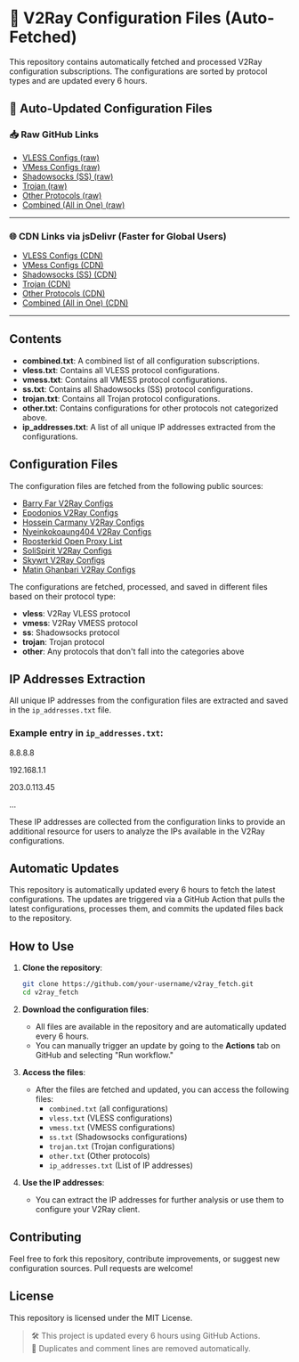 # 🔗 V2Ray Configuration Files (Auto-Fetched)

This repository contains automatically fetched and processed V2Ray configuration subscriptions. The configurations are sorted by protocol types and are updated every 6 hours.

## 🚀 Auto-Updated Configuration Files

### 📥 Raw GitHub Links

- [VLESS Configs (raw)](https://raw.githubusercontent.com/azatabd/v2ray_fetch/main/vless.txt)
- [VMess Configs (raw)](https://raw.githubusercontent.com/azatabd/v2ray_fetch/main/vmess.txt)
- [Shadowsocks (SS) (raw)](https://raw.githubusercontent.com/azatabd/v2ray_fetch/main/ss.txt)
- [Trojan (raw)](https://raw.githubusercontent.com/azatabd/v2ray_fetch/main/trojan.txt)
- [Other Protocols (raw)](https://raw.githubusercontent.com/azatabd/v2ray_fetch/main/other.txt)
- [Combined (All in One) (raw)](https://raw.githubusercontent.com/azatabd/v2ray_fetch/main/combined.txt)

---

### 🌐 CDN Links via jsDelivr (Faster for Global Users)

- [VLESS Configs (CDN)](https://cdn.jsdelivr.net/gh/azatabd/v2ray_fetch@main/vless.txt)
- [VMess Configs (CDN)](https://cdn.jsdelivr.net/gh/azatabd/v2ray_fetch@main/vmess.txt)
- [Shadowsocks (SS) (CDN)](https://cdn.jsdelivr.net/gh/azatabd/v2ray_fetch@main/ss.txt)
- [Trojan (CDN)](https://cdn.jsdelivr.net/gh/azatabd/v2ray_fetch@main/trojan.txt)
- [Other Protocols (CDN)](https://cdn.jsdelivr.net/gh/azatabd/v2ray_fetch@main/other.txt)
- [Combined (All in One) (CDN)](https://cdn.jsdelivr.net/gh/azatabd/v2ray_fetch@main/combined.txt)

---
## Contents

- **combined.txt**: A combined list of all configuration subscriptions.
- **vless.txt**: Contains all VLESS protocol configurations.
- **vmess.txt**: Contains all VMESS protocol configurations.
- **ss.txt**: Contains all Shadowsocks (SS) protocol configurations.
- **trojan.txt**: Contains all Trojan protocol configurations.
- **other.txt**: Contains configurations for other protocols not categorized above.
- **ip_addresses.txt**: A list of all unique IP addresses extracted from the configurations.

## Configuration Files

The configuration files are fetched from the following public sources:

- [Barry Far V2Ray Configs](https://raw.githubusercontent.com/barry-far/V2ray-Configs/main/Sub1.txt)
- [Epodonios V2Ray Configs](https://raw.githubusercontent.com/Epodonios/v2ray-configs/main/All_Configs_Sub.txt)
- [Hossein Carmany V2Ray Configs](https://raw.githubusercontent.com/hosseincarmany/v2ray-configs/main/All_Configs_Sub.txt)
- [Nyeinkokoaung404 V2Ray Configs](https://raw.githubusercontent.com/nyeinkokoaung404/V2ray-Configs/main/All_Configs_Sub.txt)
- [Roosterkid Open Proxy List](https://raw.githubusercontent.com/roosterkid/openproxylist/main/V2RAY_RAW.txt)
- [SoliSpirit V2Ray Configs](https://raw.githubusercontent.com/SoliSpirit/v2ray-configs/main/all_configs.txt)
- [Skywrt V2Ray Configs](https://raw.githubusercontent.com/skywrt/v2ray-configs/main/All_Configs_Sub.txt)
- [Matin Ghanbari V2Ray Configs](https://raw.githubusercontent.com/MatinGhanbari/v2ray-configs/main/subscriptions/v2ray/all_sub.txt)

The configurations are fetched, processed, and saved in different files based on their protocol type:
- **vless**: V2Ray VLESS protocol
- **vmess**: V2Ray VMESS protocol
- **ss**: Shadowsocks protocol
- **trojan**: Trojan protocol
- **other**: Any protocols that don't fall into the categories above

## IP Addresses Extraction

All unique IP addresses from the configuration files are extracted and saved in the `ip_addresses.txt` file.

### Example entry in `ip_addresses.txt`:

8.8.8.8

192.168.1.1

203.0.113.45

...

These IP addresses are collected from the configuration links to provide an additional resource for users to analyze the IPs available in the V2Ray configurations.

## Automatic Updates

This repository is automatically updated every 6 hours to fetch the latest configurations. The updates are triggered via a GitHub Action that pulls the latest configurations, processes them, and commits the updated files back to the repository.

## How to Use

1. **Clone the repository**:
    ```bash
    git clone https://github.com/your-username/v2ray_fetch.git
    cd v2ray_fetch
    ```

2. **Download the configuration files**:
    - All files are available in the repository and are automatically updated every 6 hours.
    - You can manually trigger an update by going to the **Actions** tab on GitHub and selecting "Run workflow."

3. **Access the files**:
    - After the files are fetched and updated, you can access the following files:
      - `combined.txt` (all configurations)
      - `vless.txt` (VLESS configurations)
      - `vmess.txt` (VMESS configurations)
      - `ss.txt` (Shadowsocks configurations)
      - `trojan.txt` (Trojan configurations)
      - `other.txt` (Other protocols)
      - `ip_addresses.txt` (List of IP addresses)

4. **Use the IP addresses**:
    - You can extract the IP addresses for further analysis or use them to configure your V2Ray client.

## Contributing

Feel free to fork this repository, contribute improvements, or suggest new configuration sources. Pull requests are welcome!

## License

This repository is licensed under the MIT License.

> 🛠️ This project is updated every 6 hours using GitHub Actions.  
> 🔁 Duplicates and comment lines are removed automatically.
